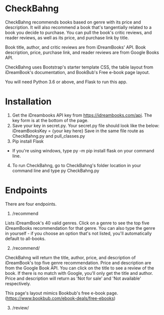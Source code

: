 # CheckBahng

CheckBahng recommends books based on genre with its price and description. 
It will also recommend a book that's tangentially related to a book you decide to purchase. 
You can pull the book's critic reviews, and reader reviews, as well as its price, and purchase link by title.

Book title, author, and critic reviews are from iDreamBooks' API.
Book description, price, purchase link, and reader reviews are from Google Books API.

CheckBahng uses Bootstrap's starter template CSS, the table layout from iDreamBook's documentation, and BookBub's Free e-book page layout.

You will need Python 3.6 or above, and Flask to run this app.

# Installation

1. Get the iDreambooks API key from https://idreambooks.com/api. The key form is at the bottom of the page.
2. Save your key in secret.py. Your secret.py file should look like the below:
  iDreamBooksKey = {your key here}
   Save in the same file route as CheckBahng.py and pull_classes.py
3. Pip install Flask
  * If you're using windows, type py -m pip install flask on your command line.
4. To run CheckBahng, go to CheckBahng's folder location in your command line and type py CheckBahng.py

# Endpoints

There are four endpoints.
1. /recommend 

  Lists iDreamBook's 40 valid genres. Click on a genre to see the top five iDreamBooks recommendation for that genre.
  You can also type the genre in yourself - if you choose an option that's not listed, you'll automatically default to all-books.
  
2. /recommend/<genre>

  CheckBahng will return the title, author, price, and description of iDreamBook's top five genre recommendation. Price and description are from the Google Book API. You can click on the title to see a review of the book.
  If there is no match with Google, you'll only get the title and author. Price and description will return as 'Not for sale' and 'Not available' respectively.
  
  This page's layout mimics Bookbub's free e-book page. (https://www.bookbub.com/ebook-deals/free-ebooks) 
  
3. /review/<title>
  
  CheckBahng will return a list of the title, author, critic review, and reader review. 
  The reader reviews are based on Google's reader review. You can click on the title to go to the purchase page.
  
4. /purchase/<title>

  CheckBahng will return a title's price, and purchase link. 
  If you look for a title that doesn't exist in iDreamBook's data base, this endpoint will return a default page that looks like the below:
  title - no matching book
  price - not for sale
  purchase link - not for sale
  
  CheckBahng's price and purchase link information are from Google Books API, which only pulls from the Google Play Store. If the book is not for sale on Google Play, the price will show as 'Not for Sale'.
  
  CheckBahng will also return a wild-card recommendation, which is the least relevant book from the Google API pull for the title you searched for. You will see the title, author, and description of the book
  
